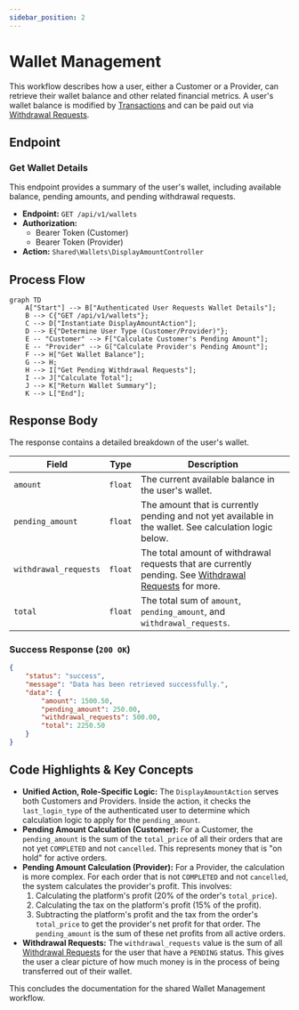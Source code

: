 ```yaml
---
sidebar_position: 2
---
```


# Wallet Management

This workflow describes how a user, either a Customer or a Provider, can retrieve their wallet balance and other related financial metrics. A user's wallet balance is modified by [Transactions](./transactions) and can be paid out via [Withdrawal Requests](./withdrawal-requests).

## Endpoint

### Get Wallet Details

This endpoint provides a summary of the user's wallet, including available balance, pending amounts, and pending withdrawal requests.

*   **Endpoint:** `GET /api/v1/wallets`
*   **Authorization:**
    *   Bearer Token (Customer)
    *   Bearer Token (Provider)
*   **Action:** `Shared\Wallets\DisplayAmountController`

## Process Flow

```mermaid
graph TD
    A["Start"] --> B["Authenticated User Requests Wallet Details"];
    B --> C{"GET /api/v1/wallets"};
    C --> D["Instantiate DisplayAmountAction"];
    D --> E{"Determine User Type (Customer/Provider)"};
    E -- "Customer" --> F["Calculate Customer's Pending Amount"];
    E -- "Provider" --> G["Calculate Provider's Pending Amount"];
    F --> H["Get Wallet Balance"];
    G --> H;
    H --> I["Get Pending Withdrawal Requests"];
    I --> J["Calculate Total"];
    J --> K["Return Wallet Summary"];
    K --> L["End"];
```

## Response Body

The response contains a detailed breakdown of the user's wallet.

| Field                 | Type    | Description                                                                                               |
| --------------------- | ------- | --------------------------------------------------------------------------------------------------------- |
| `amount`              | `float` | The current available balance in the user's wallet.                                                       |
| `pending_amount`      | `float` | The amount that is currently pending and not yet available in the wallet. See calculation logic below.      |
| `withdrawal_requests` | `float` | The total amount of withdrawal requests that are currently pending. See [Withdrawal Requests](./withdrawal-requests) for more. |
| `total`               | `float` | The total sum of `amount`, `pending_amount`, and `withdrawal_requests`.                                   |

### Success Response (`200 OK`)

```json
{
    "status": "success",
    "message": "Data has been retrieved successfully.",
    "data": {
        "amount": 1500.50,
        "pending_amount": 250.00,
        "withdrawal_requests": 500.00,
        "total": 2250.50
    }
}
```

## Code Highlights & Key Concepts

*   **Unified Action, Role-Specific Logic:** The `DisplayAmountAction` serves both Customers and Providers. Inside the action, it checks the `last_login_type` of the authenticated user to determine which calculation logic to apply for the `pending_amount`.
*   **Pending Amount Calculation (Customer):** For a Customer, the `pending_amount` is the sum of the `total_price` of all their orders that are not yet `COMPLETED` and not `cancelled`. This represents money that is "on hold" for active orders.
*   **Pending Amount Calculation (Provider):** For a Provider, the calculation is more complex. For each order that is not `COMPLETED` and not `cancelled`, the system calculates the provider's profit. This involves:
    1.  Calculating the platform's profit (20% of the order's `total_price`).
    2.  Calculating the tax on the platform's profit (15% of the profit).
    3.  Subtracting the platform's profit and the tax from the order's `total_price` to get the provider's net profit for that order.
    The `pending_amount` is the sum of these net profits from all active orders.
*   **Withdrawal Requests:** The `withdrawal_requests` value is the sum of all [Withdrawal Requests](./withdrawal-requests) for the user that have a `PENDING` status. This gives the user a clear picture of how much money is in the process of being transferred out of their wallet.

This concludes the documentation for the shared Wallet Management workflow.
